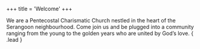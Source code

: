 +++
title	= 'Welcome'
+++

We are a Pentecostal Charismatic Church nestled in the heart of the Serangoon
neighbourhood. Come join us and be plugged into a community ranging from the
young to the golden years who are united by God’s love.
{ .lead }
